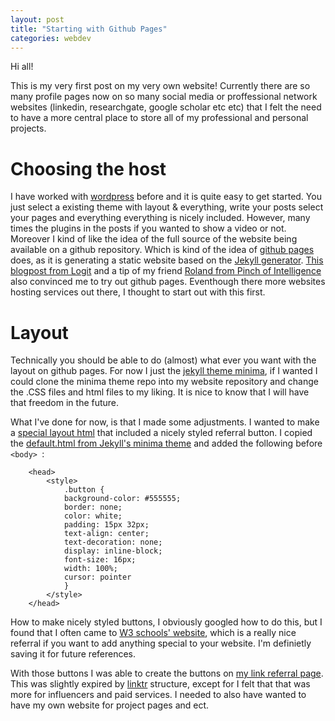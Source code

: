 ```yaml
---
layout: post
title: "Starting with Github Pages"
categories: webdev 
---
```


Hi all!

This is my very first post on my very own website! Currently there are so many profile pages now on so many social media or proffessional network websites (linkedin, researchgate, google scholar etc etc) that I felt the need to have a more central place to store all of my professional and personal projects. 

# Choosing the host
I have worked with [wordpress](https://wordpress.com/) before and it is quite easy to get started. You just select a existing theme with layout & everything, write your posts select your pages and everything everything is nicely included. However, many times the plugins in the posts if you wanted to show a video or not. Moreover I kind of like the idea of the full source of the website being available on a github repository. Which is kind of the idea of [github pages](https://pages.github.com/) does, as it is generating a static website based on the [Jekyll generator](https://jekyllrb.com/).  [This blogpost from Logit](https://www.logitblog.com/moved-away-from-wordpress-to-github-pages/) and a tip of my friend [Roland from Pinch of Intelligence](https://www.pinchofintelligence.com/) also convinced me to try out github pages. Eventhough there more websites hosting services out there, I thought to start out with this first.

# Layout

Technically you should be able to do (almost) what ever you want with the layout on github pages. For now I just the [jekyll theme minima](https://github.com/jekyll/minima), if I wanted I could clone the minima theme repo into my website repository and change the .CSS files and html files to my liking. It is nice to know that I will have that freedom in the future.

What I've done for now, is that I made some adjustments. I wanted to make a [special layout html](https://github.com/knmcguire/knmcguire.github.io/blob/main/docs/_layouts/linktree.html) that included a nicely styled referral button. I copied the [default.html from Jekyll's minima theme](https://github.com/jekyll/minima/blob/master/_layouts/default.html) and added the following before  `<body> `:
```
    <head>
        <style>
            .button {
            background-color: #555555;
            border: none;
            color: white;
            padding: 15px 32px;
            text-align: center;
            text-decoration: none;
            display: inline-block;
            font-size: 16px;
            width: 100%; 
            cursor: pointer
            }
        </style>  
    </head>
```

How to make nicely styled buttons, I obviously googled how to do this, but I found that I often came to [W3 schools' website](https://www.w3schools.com/), which is a really nice referral if you want to add anything special to your website. I'm definietly saving it for future references. 

With those buttons I was able to create the buttons on [my link referral page](https://knmcguire.github.io/ln/). This was slightly expired by [linktr](https://linktr.ee/) structure, except for I felt that that was more for influencers and paid services. I needed to also have wanted to have my own website for project pages and ect. 